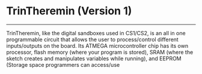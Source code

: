 # TrinTheremin (Version 1)
***
TrinTheremin, like the digital sandboxes used in CS1/CS2, is an all in one programmable circuit that allows the user to process/control different inputs/outputs on the board.   Its ATMEGA microcontroller chip has its own processor, flash memory (where your program is stored), SRAM (where the sketch creates and manipulates variables while running), and EEPROM (Storage space programmers can access/use 
